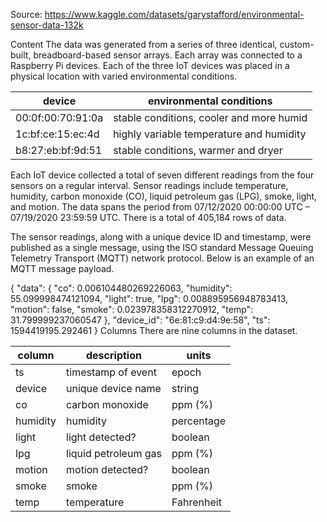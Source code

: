 Source: https://www.kaggle.com/datasets/garystafford/environmental-sensor-data-132k

Content
The data was generated from a series of three identical, custom-built, breadboard-based sensor arrays. Each array was connected to a Raspberry Pi devices. Each of the three IoT devices was placed in a physical location with varied environmental conditions.

| device            | environmental conditions                 |
|-------------------|------------------------------------------|
| 00:0f:00:70:91:0a | stable conditions, cooler and more humid |
| 1c:bf:ce:15:ec:4d | highly variable temperature and humidity |
| b8:27:eb:bf:9d:51 | stable conditions, warmer and dryer      |
Each IoT device collected a total of seven different readings from the four sensors on a regular interval. Sensor readings include temperature, humidity, carbon monoxide (CO), liquid petroleum gas (LPG), smoke, light, and motion. The data spans the period from 07/12/2020 00:00:00 UTC – 07/19/2020 23:59:59 UTC. There is a total of 405,184 rows of data.

The sensor readings, along with a unique device ID and timestamp, were published as a single message, using the ISO standard Message Queuing Telemetry Transport (MQTT) network protocol. Below is an example of an MQTT message payload.

{
  "data": {
    "co": 0.006104480269226063,
    "humidity": 55.099998474121094,
    "light": true,
    "lpg": 0.008895956948783413,
    "motion": false,
    "smoke": 0.023978358312270912,
    "temp": 31.799999237060547
  },
  "device_id": "6e:81:c9:d4:9e:58",
  "ts": 1594419195.292461
}
Columns
There are nine columns in the dataset.

| column   | description          | units      |
|----------|----------------------|------------|
| ts       | timestamp of event   | epoch      |
| device   | unique device name   | string     |
| co       | carbon monoxide      | ppm (%)    |
| humidity | humidity             | percentage |
| light    | light detected?      | boolean    |
| lpg      | liquid petroleum gas | ppm (%)    |
| motion   | motion detected?     | boolean    |
| smoke    | smoke                | ppm (%)    |
| temp     | temperature          | Fahrenheit |